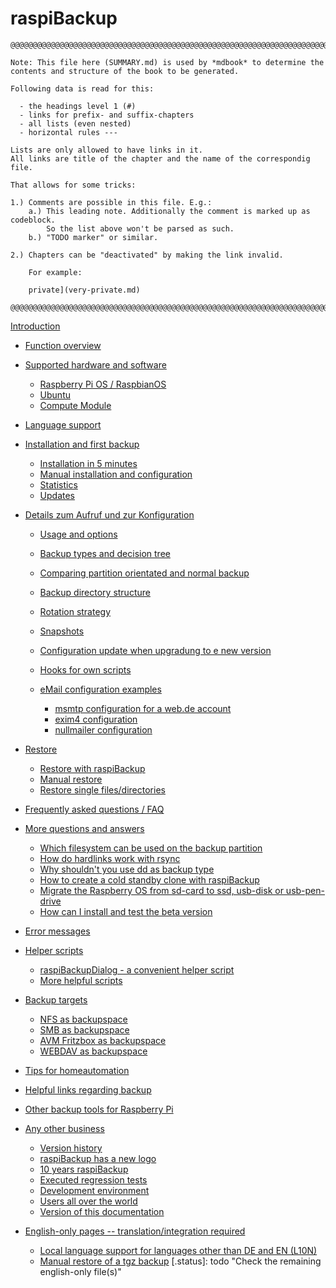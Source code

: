 <!-- vim: set conceallevel=0: -->
# raspiBackup

```
@@@@@@@@@@@@@@@@@@@@@@@@@@@@@@@@@@@@@@@@@@@@@@@@@@@@@@@@@@@@@@@@@@@@@@@@@@@@@@

Note: This file here (SUMMARY.md) is used by *mdbook* to determine the
contents and structure of the book to be generated.

Following data is read for this:

  - the headings level 1 (#)
  - links for prefix- and suffix-chapters
  - all lists (even nested)
  - horizontal rules ---

Lists are only allowed to have links in it.
All links are title of the chapter and the name of the correspondig file.

That allows for some tricks:

1.) Comments are possible in this file. E.g.:
    a.) This leading note. Additionally the comment is marked up as codeblock.
        So the list above won't be parsed as such.
    b.) "TODO marker" or similar.

2.) Chapters can be "deactivated" by making the link invalid.

    For example:

    private](very-private.md)

@@@@@@@@@@@@@@@@@@@@@@@@@@@@@@@@@@@@@@@@@@@@@@@@@@@@@@@@@@@@@@@@@@@@@@@@@@@@@@
```


[Introduction](introduction.md)

- [Function overview](function-overview.md)

- [Supported hardware and software](supported-hardware-and-software.md)
    - [Raspberry Pi OS / RaspbianOS](support-for-raspbianos.md)
    - [Ubuntu](ubuntu-support.md)
    - [Compute Module](support-for-raspberry-compute-module-4-and-nvme.md)

- [Language support](language-support.md)

- [Installation and first backup](installation.md)
    - [Installation in 5 minutes](installation-in-5-minutes.md)
    - [Manual installation and configuration](manual-installation-and-configuration.md)
    - [Statistics](statistics.md)
    - [Updates](updates.md)

- [Details zum Aufruf und zur Konfiguration](details.md)
    - [Usage and options](usage-and-options.md)
    - [Backup types and decision tree](backuptypes.md)
    - [Comparing partition orientated and normal backup](normal-or-partition-backup.md)
    - [Backup directory structure](backup-directory-structure.md)
    - [Rotation strategy](smart-recycle.md)
    - [Snapshots](snapshots.md)

    - [Configuration update when upgradung to e new version](configuration-update-when-upgrading-to-a-new-version.md)
    - [Hooks for own scripts](hooks-for-own-scripts.md)

    - [eMail configuration examples](email-configuration-examples.md)
        - [msmtp configuration for a web.de account](msmtp-configuration-for-web-de-account.md)
        - [exim4 configuration](exim4-configuration.md)
        - [nullmailer configuration](nullmailer-configuration.md)

- [Restore](restore.md)
    - [Restore with raspiBackup](full-restore.md)
    - [Manual restore](manual-restore.md)
    - [Restore single files/directories](how-to-retrieve-single-files-or-directories-from-the-backup.md)

- [Frequently asked questions / FAQ](faq.md)

- [More questions and answers](more-questions-and-answers.md)
    - [Which filesystem can be used on the backup partition](which-filesystem-can-be-used-on-the-backup-partition.md)
    - [How do hardlinks work with rsync](how-do-hardlinks-work-with-rsync.md)
    - [Why shouldn't you use dd as backup type](why-shouldn-t-you-use-dd-as-backup-type.md)
    - [How to create a cold standby clone with raspiBackup](how-to-create-a-cold-standby-clone-with-raspibackup.md)
    - [Migrate the Raspberry OS from sd-card to ssd, usb-disk or usb-pen-drive](migrate-the-raspberry-os-from-sd-card-to-ssd-usb-disk-or-usb-pen-drive.md)
    - [How can I install and test the beta version](how-can-i-install-and-test-the-beta-version.md)

- [Error messages](error-messages.md)

- [Helper scripts](helper-scripts.md)
    - [raspiBackupDialog - a convenient helper script](raspibackupdialog-a-convenient-helper-script-for-raspibackup.md)
    - [More helpful scripts](useful-helper-scripts.md)

- [Backup targets](backup-targets.md)
    - [NFS as backupspace](nfs-as-backupspace.md)
    - [SMB as backupspace](smb-as-backupspace.md)
    - [AVM Fritzbox as backupspace](avm-fritzbox-as-backupspace.md)
    - [WEBDAV as backupspace](webdav-as-backupspace.md)

- [Tips for homeautomation](tips-homeautomation.md)

- [Helpful links regarding backup](helpful-links.md)
- [Other backup tools for Raspberry Pi](other-raspberry-backup-tools.md)

- [Any other business](any-other-business.md)
    - [Version history](version-history.md)
    - [raspiBackup has a new logo](raspibackup-has-a-new-logo.md)
    - [10 years raspiBackup](10-years-raspibackup.md)
    - [Executed regression tests](regressiontests-executed.md)
    - [Development environment](development-environment.md)
    - [Users all over the world](list-of-countries-raspibackup-is-used-in-the-world.md)
    - [Version of this documentation](doc-version-info-automatically-generated.md)


- [English-only pages -- translation/integration required]()

  - [Local language support for languages other than DE and EN (L10N)](local-language-support-for-languages-other-than-de-and-en-l10n.md)
  - [Manual restore of a tgz backup](manual-restore-of-a-tgz-backup.md)
[.status]: todo "Check the remaining english-only file(s)"
